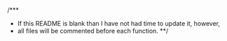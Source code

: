 /***
*	If this README is blank than I have not had time to update it, however,
*	all files will be commented before each function.
**/